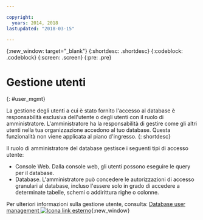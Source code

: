 ```yaml
---

copyright:
  years: 2014, 2018
lastupdated: "2018-03-15"

---
```


<!-- Attribute definitions --> 
{:new_window: target="_blank"}
{:shortdesc: .shortdesc}
{:codeblock: .codeblock}
{:screen: .screen}
{:pre: .pre}

# Gestione utenti
{: #user_mgmt}

La gestione degli utenti a cui è stato fornito l'accesso al database è responsabilità esclusiva dell'utente o degli utenti con il ruolo di amministratore. L'amministratore ha la responsabilità di gestire come gli altri utenti nella tua organizzazione accedono al tuo database. Questa funzionalità non viene applicata al piano d'ingresso.
{: shortdesc}

Il ruolo di amministratore del database gestisce i seguenti tipi di accesso utente: 
* Console Web. Dalla console web, gli utenti possono eseguire le query per il database.
* Database. L'amministratore può concedere le autorizzazioni di accesso granulari al database, incluso l'essere solo in grado di accedere a determinate tabelle, schemi o addirittura righe o colonne. 

Per ulteriori informazioni sulla gestione utente, consulta: [Database user management ![Icona link esterno](../../icons/launch-glyph.svg "Icona link esterno")](https://www.ibm.com/support/knowledgecenter/SS6NHC/com.ibm.swg.im.dashdb.security.doc/doc/user_mgmnt.html){:new_window}
